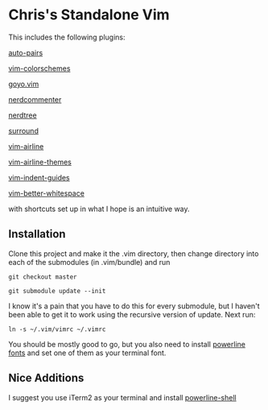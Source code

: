 # Chris's Standalone Vim 

This includes the following plugins: 

[auto-pairs](https://github.com/jiangmiao/auto-pairs)

[vim-colorschemes](https://github.com/flazz/vim-colorschemes)

[goyo.vim](https://github.com/junegunn/goyo.vim)

[nerdcommenter](https://github.com/scrooloose/nerdcommenter)

[nerdtree](https://github.com/scrooloose/nerdtree)

[surround](https://github.com/tpope/vim-surround)

[vim-airline](https://github.com/vim-airline/vim-airline)

[vim-airline-themes](https://github.com/vim-airline/vim-airline-themes)

[vim-indent-guides](https://github.com/nathanaelkane/vim-indent-guides)

[vim-better-whitespace](https://github.com/ntpeters/vim-better-whitespace)

with shortcuts set up in what I hope is an intuitive way.

## Installation
Clone this project and make it the .vim directory, then change directory into each of the submodules (in .vim/bundle) and run

```
git checkout master
```

```
git submodule update --init
```

I know it's a pain that you have to do this for every submodule, but I haven't been able to get it to work using the recursive version of update. Next run:

```
ln -s ~/.vim/vimrc ~/.vimrc
```

You should be mostly good to go, but you also need to install [powerline fonts](https://github.com/powerline/fonts) and set one of them as your terminal font.

## Nice Additions
I suggest you use iTerm2 as your terminal and install [powerline-shell](https://github.com/b-ryan/powerline-shell)
